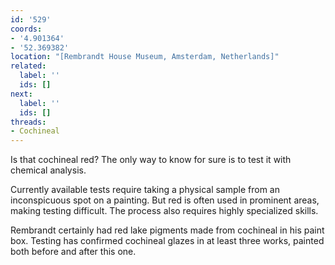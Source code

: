 ```yaml
---
id: '529'
coords:
- '4.901364'
- '52.369382'
location: "[Rembrandt House Museum, Amsterdam, Netherlands]"
related:
  label: ''
  ids: []
next:
  label: ''
  ids: []
threads:
- Cochineal
---
```


Is that cochineal red? The only way to know for sure is to test it with chemical analysis.

Currently available tests require taking a physical sample from an inconspicuous spot on a painting. But red is often used in prominent areas, making testing difficult. The process also requires highly specialized skills.

Rembrandt certainly had red lake pigments made from cochineal in his paint box. Testing has confirmed cochineal glazes in at least three works, painted both before and after this one.

